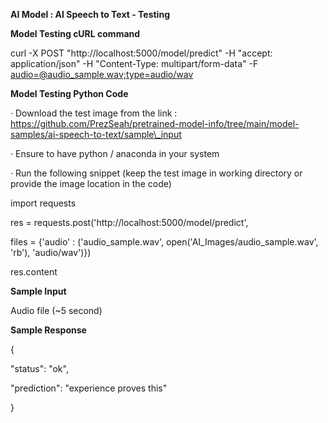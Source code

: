 
**AI Model : AI Speech to Text - Testing**

**Model Testing cURL command**

curl -X POST "http://localhost:5000/model/predict" -H "accept: application/json" -H "Content-Type: multipart/form-data" -F [audio=@audio\_sample.wav;type=audio/wav](mailto:audio=@audio_sample.wav;type=audio/wav)  
  

**Model Testing Python Code**

· Download the test image from the link :  
https://github.com/PrezSeah/pretrained-model-info/tree/main/model-samples/ai-speech-to-text/sample\_input

· Ensure to have python / anaconda in your system

· Run the following snippet (keep the test image in working directory or provide the image location in the code)

import requests

res = requests.post('http://localhost:5000/model/predict', 

 files = {'audio' : ('audio\_sample.wav', open('AI\_Images/audio\_sample.wav', 'rb'), 'audio/wav')})

res.content  
  

**Sample Input**

Audio file (~5 second)

**Sample Response**

{

 "status": "ok",

 "prediction": "experience proves this"

}